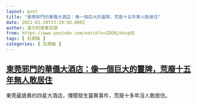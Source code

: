 ```yaml
---
layout: post
title: "東莞邪門的華僑大酒店：像一個巨大的靈牌，荒廢十五年無人敢居住"
date: 2021-01-28T23:19:50.000Z
author: 遠方的故事石頭
from: https://www.youtube.com/watch?v=IDENjXncqUE
tags: [ 石炳锋 ]
categories: [ 石炳锋 ]
---
```

<!--1611875990000-->
[東莞邪門的華僑大酒店：像一個巨大的靈牌，荒廢十五年無人敢居住](https://www.youtube.com/watch?v=IDENjXncqUE)
------

<div>
東莞最詭異的四星大酒店，傳聞發生靈異事件，荒廢十多年沒人敢居住。
</div>
